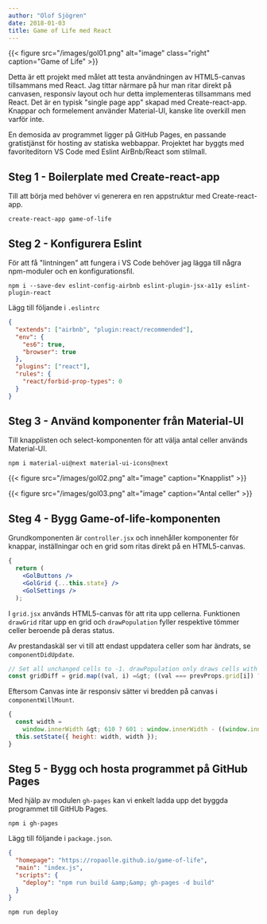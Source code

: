 ```yaml
---
author: "Olof Sjögren"
date: 2018-01-03
title: Game of Life med React
---
```


{{< figure src="/images/gol01.png" alt="image" class="right" caption="Game of Life" >}}

Detta är ett projekt med målet att testa användningen av HTML5-canvas tillsammans med React. Jag tittar närmare på hur man ritar direkt på canvasen, responsiv layout och hur detta implementeras tillsammans med React. Det är en typisk "single page app" skapad med Create-react-app. Knappar och formelement använder Material-UI, kanske lite overkill men varför inte.

En demosida av programmet ligger på GitHub Pages, en passande gratistjänst för hosting av statiska webbappar. Projektet har byggts med favoriteditorn VS Code med Eslint AirBnb/React som stilmall.

## Steg 1 - Boilerplate med Create-react-app

Till att börja med behöver vi generera en ren appstruktur med Create-react-app.

`create-react-app game-of-life`

<!--more-->

## Steg 2 - Konfigurera Eslint

För att få "lintningen" att fungera i VS Code behöver jag lägga till några npm-moduler och en konfigurationsfil.

`npm i --save-dev eslint-config-airbnb eslint-plugin-jsx-a11y eslint-plugin-react`

Lägg till följande i `.eslintrc`

```json
{
  "extends": ["airbnb", "plugin:react/recommended"],
  "env": {
    "es6": true,
    "browser": true
  },
  "plugins": ["react"],
  "rules": {
    "react/forbid-prop-types": 0
  }
}
```

## Steg 3 - Använd komponenter från Material-UI

Till knapplisten och select-komponenten för att välja antal celler används Material-UI.

`npm i material-ui@next material-ui-icons@next`

{{< figure src="/images/gol02.png" alt="image" caption="Knapplist" >}}

{{< figure src="/images/gol03.png" alt="image" caption="Antal celler" >}}

## Steg 4 - Bygg Game-of-life-komponenten

Grundkomponenten är `controller.jsx` och innehåller komponenter för knappar, inställningar och en grid som ritas direkt på en HTML5-canvas.

```jsx
{
  return (
    <GolButtons />
    <GolGrid {...this.state} />
    <GolSettings />
  );
```  

I `grid.jsx` används HTML5-canvas för att rita upp cellerna. Funktionen `drawGrid` ritar upp en grid och `drawPopulation` fyller respektive tömmer celler beroende på deras status.

Av prestandaskäl ser vi till att endast uppdatera celler som har ändrats, se `componentDidUpdate`.

```javascript
// Set all unchanged cells to -1. drawPopulation only draws cells with a value of 0 or 1.
const gridDiff = grid.map((val, i) =&gt; ((val === prevProps.grid[i]) ? -1 : val));
```

Eftersom Canvas inte är responsiv sätter vi bredden på canvas i `componentWillMount`.

```javascript
{
  const width =
    window.innerWidth &gt; 610 ? 601 : window.innerWidth - ((window.innerWidth - 10) % 50) - 9;
  this.setState({ height: width, width });
}
```

## Steg 5 - Bygg och hosta programmet på GitHub Pages

Med hjälp av modulen `gh-pages` kan vi enkelt ladda upp det byggda programmet till GitHUb Pages.

`npm i gh-pages`

Lägg till följande i `package.json`.

```json
{
  "homepage": "https://ropaolle.github.io/game-of-life",
  "main": "index.js",
  "scripts": {
    "deploy": "npm run build &amp;&amp; gh-pages -d build"
  }
}
```

`npm run deploy`

